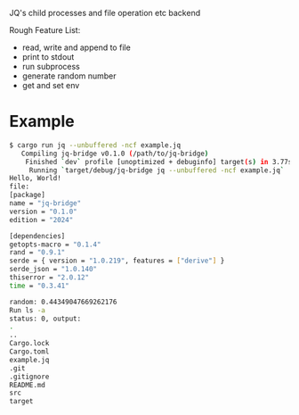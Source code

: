 JQ's child processes and file operation etc backend

Rough Feature List:

- read, write and append to file
- print to stdout
- run subprocess
- generate random number
- get and set env

# Example
```bash
$ cargo run jq --unbuffered -ncf example.jq
   Compiling jq-bridge v0.1.0 (/path/to/jq-bridge)
    Finished `dev` profile [unoptimized + debuginfo] target(s) in 3.77s
     Running `target/debug/jq-bridge jq --unbuffered -ncf example.jq`
Hello, World!
file:
[package]
name = "jq-bridge"
version = "0.1.0"
edition = "2024"

[dependencies]
getopts-macro = "0.1.4"
rand = "0.9.1"
serde = { version = "1.0.219", features = ["derive"] }
serde_json = "1.0.140"
thiserror = "2.0.12"
time = "0.3.41"

random: 0.44349047669262176
Run ls -a
status: 0, output:
.
..
Cargo.lock
Cargo.toml
example.jq
.git
.gitignore
README.md
src
target
```
